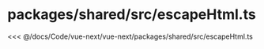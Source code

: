 # packages/shared/src/escapeHtml.ts

<<< @/docs/Code/vue-next/vue-next/packages/shared/src/escapeHtml.ts
